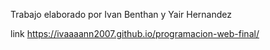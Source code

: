 Trabajo elaborado por Ivan Benthan y Yair Hernandez


link
https://ivaaaann2007.github.io/programacion-web-final/
